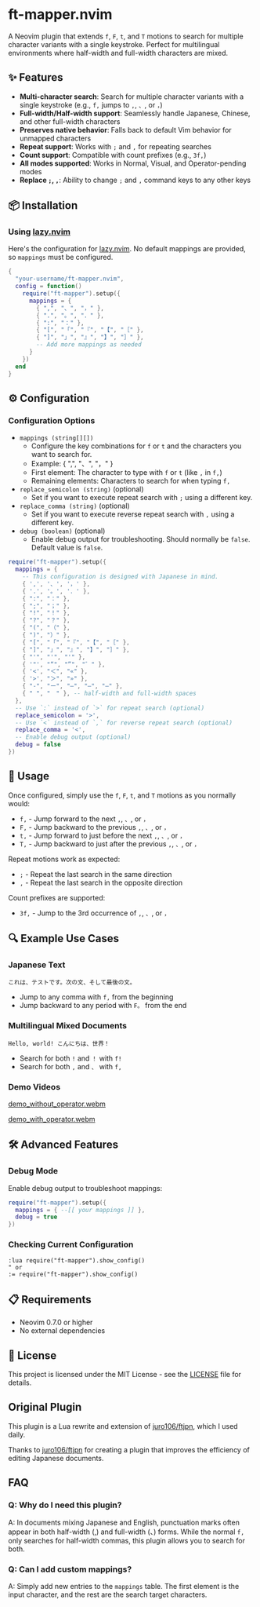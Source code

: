 # ft-mapper.nvim

A Neovim plugin that extends `f`, `F`, `t`, and `T` motions to search for multiple character variants with a single keystroke. Perfect for multilingual environments where half-width and full-width characters are mixed.

## ✨ Features

- **Multi-character search**: Search for multiple character variants with a single keystroke (e.g., `f,` jumps to `,`, `、`, or `，`)
- **Full-width/Half-width support**: Seamlessly handle Japanese, Chinese, and other full-width characters
- **Preserves native behavior**: Falls back to default Vim behavior for unmapped characters
- **Repeat support**: Works with `;` and `,` for repeating searches
- **Count support**: Compatible with count prefixes (e.g., `3f,`)
- **All modes supported**: Works in Normal, Visual, and Operator-pending modes
- **Replace `;`, `,`**: Ability to change `;` and `,` command keys to any other keys

## 📦 Installation

### Using [lazy.nvim](https://github.com/folke/lazy.nvim)

Here's the configuration for [lazy.nvim](https://github.com/folke/lazy.nvim). No default mappings are provided, so `mappings` must be configured.

```lua
{
  "your-username/ft-mapper.nvim",
  config = function()
    require("ft-mapper").setup({
      mappings = {
        { ",", "、", "，" },
        { ".", "。", "．" },
        { ":", "：" },
        { "[", "「", "『", "【", "［" },
        { "]", "」", "』", "】", "］" },
        -- Add more mappings as needed
      }
    })
  end
}
```

## ⚙️ Configuration

### Configuration Options

- `mappings (string[][])`
    - Configure the key combinations for `f` or `t` and the characters you want to search for.
    - Example: { ",", "、", "，" }
    - First element: The character to type with `f` or `t` (like `,` in `f,`)
    - Remaining elements: Characters to search for when typing `f,`
- `replace_semicolon (string)` (optional)
    - Set if you want to execute repeat search with `;` using a different key.
- `replace_comma (string)` (optional)
    - Set if you want to execute reverse repeat search with `,` using a different key.
- `debug (boolean)` (optional)
    - Enable debug output for troubleshooting. Should normally be `false`. Default value is `false`.

```lua
require("ft-mapper").setup({
  mappings = {
    -- This configuration is designed with Japanese in mind.
    { ',', '、', '，' },
    { '.', '。', '．' },
    { ":", "：" },
    { ";", "；" },
    { "!", "！" },
    { "?", "？" },
    { "(", "（" },
    { ")", "）" },
    { "[", "「", "『", "【", "［" },
    { "]", "」", "』", "】", "］" },
    { "'", "'", "'" },
    { '"', "“", "”", "゛" },
    { '<', "＜", "«" },
    { '>', "＞", "»" },
    { "-", "ー", "―", "—", "–" },
    { " ", "　" }, -- half-width and full-width spaces
  },
  -- Use `:` instead of `>` for repeat search (optional)
  replace_semicolon = '>',
  -- Use `<` instead of `,` for reverse repeat search (optional)
  replace_comma = '<',
  -- Enable debug output (optional)
  debug = false
})
```

## 🚀 Usage

Once configured, simply use the `f`, `F`, `t`, and `T` motions as you normally would:

- `f,` - Jump forward to the next `,`, `、`, or `，`
- `F,` - Jump backward to the previous `,`, `、`, or `，`
- `t,` - Jump forward to just before the next `,`, `、`, or `，`
- `T,` - Jump backward to just after the previous `,`, `、`, or `，`

Repeat motions work as expected:
- `;` - Repeat the last search in the same direction
- `,` - Repeat the last search in the opposite direction

Count prefixes are supported:
- `3f,` - Jump to the 3rd occurrence of `,`, `、`, or `，`

## 🔍 Example Use Cases

### Japanese Text
```
これは、テストです。次の文、そして最後の文。
```
- Jump to any comma with `f,` from the beginning
- Jump backward to any period with `F。` from the end

### Multilingual Mixed Documents
```
Hello, world! こんにちは、世界！
```
- Search for both `!` and `！` with `f!`
- Search for both `,` and `、` with `f,`

### Demo Videos

[demo_without_operator.webm](https://github.com/user-attachments/assets/3d070a72-ea37-41a2-b72f-4b805f999c14)

[demo_with_operator.webm](https://github.com/user-attachments/assets/081f6e68-33d8-4b88-9575-9d6b6501f7a0)

## 🛠️ Advanced Features

### Debug Mode

Enable debug output to troubleshoot mappings:

```lua
require("ft-mapper").setup({
  mappings = { --[[ your mappings ]] },
  debug = true
})
```

### Checking Current Configuration

```vim
:lua require("ft-mapper").show_config()
" or
:= require("ft-mapper").show_config()
```

## 📋 Requirements

- Neovim 0.7.0 or higher
- No external dependencies

## 📄 License

This project is licensed under the MIT License - see the [LICENSE](LICENSE) file for details.

## Original Plugin

This plugin is a Lua rewrite and extension of [juro106/ftjpn](https://github.com/juro106/ftjpn), which I used daily.

Thanks to [juro106/ftjpn](https://github.com/juro106/ftjpn) for creating a plugin that improves the efficiency of editing Japanese documents.

## FAQ

### Q: Why do I need this plugin?

A: In documents mixing Japanese and English, punctuation marks often appear in both half-width (,) and full-width (、) forms. While the normal `f,` only searches for half-width commas, this plugin allows you to search for both.

### Q: Can I add custom mappings?

A: Simply add new entries to the `mappings` table. The first element is the input character, and the rest are the search target characters.
